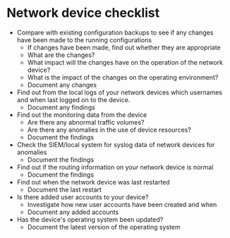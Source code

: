 # Network device checklist
* Compare with existing configuration backups to see if any changes have been made to the running configurations
     * If changes have been made, find out whether they are appropriate
     * What are the changes?
     * What impact will the changes have on the operation of the network device?
     * What is the impact of the changes on the operating environment?
     * Document any changes
* Find out from the local logs of your network devices which usernames and when last logged on to the device.
     * Document any findings
* Find out the monitoring data from the device
     * Are there any abnormal traffic volumes?
     * Are there any anomalies in the use of device resources?
     * Document the findings
* Check the SIEM/local system for syslog data of network devices for anomalies
     * Document the findings
* Find out if the routing information on your network device is normal
     * Document the findings
* Find out when the network device was last restarted
     * Document the last restart
* Is there added user accounts to your device?
     * Investigate how new user accounts have been created and when
     * Document any added accounts
* Has the device's operating system been updated?
    * Document the latest version of the operating system

